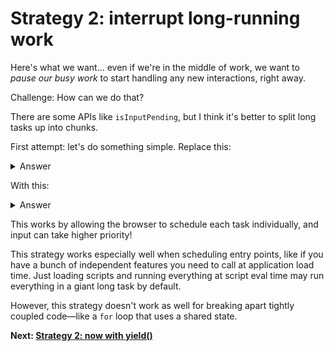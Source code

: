 # Strategy 2: interrupt long-running work

Here's what we want... even if we're in the middle of work, we want to *pause our busy work* to start handling any new interactions, right away.

Challenge: How can we do that?

There are some APIs like `isInputPending`, but I think it's better to split long tasks up into chunks.

First attempt: let's do something simple. Replace this:

<details>
<summary>Answer</summary>

```js
button.addEventListener("click", () => {
  score.incrementAndUpdateUI();

  requestAnimationFrame(() => {
    setTimeout(() => blockFor(1000), 0);
  });
```
</details>

With this:

<details>
<summary>Answer</summary>

```js
button.addEventListener("click", () => {
  score.incrementAndUpdateUI();

  requestAnimationFrame(() => {
    setTimeout(() => blockFor(100), 0);
    setTimeout(() => blockFor(100), 0);
    setTimeout(() => blockFor(100), 0);
    // ... 10x times total
  });
});
```
</details>

This works by allowing the browser to schedule each task individually, and input can take higher priority!

This strategy works especially well when scheduling entry points, like if you have a bunch of independent features you need to call at application load time. Just loading scripts and running everything at script eval time may run everything in a giant long task by default.

However, this strategy doesn't work as well for breaking apart tightly coupled code&mdash;like a `for` loop that uses a shared state.

**Next: [Strategy 2: now with yield()](https://github.com/malchata/inp-workshop/blob/main/guide/20-now-yield.md)**
